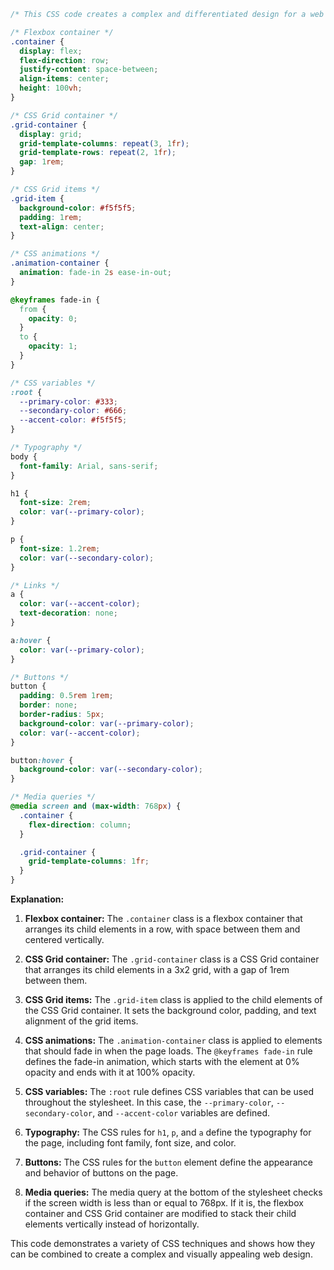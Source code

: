 ```css
/* This CSS code creates a complex and differentiated design for a web page. It uses various CSS techniques, including flexbox, CSS Grid, CSS animations, and CSS variables, to create a visually appealing and interactive user interface. */

/* Flexbox container */
.container {
  display: flex;
  flex-direction: row;
  justify-content: space-between;
  align-items: center;
  height: 100vh;
}

/* CSS Grid container */
.grid-container {
  display: grid;
  grid-template-columns: repeat(3, 1fr);
  grid-template-rows: repeat(2, 1fr);
  gap: 1rem;
}

/* CSS Grid items */
.grid-item {
  background-color: #f5f5f5;
  padding: 1rem;
  text-align: center;
}

/* CSS animations */
.animation-container {
  animation: fade-in 2s ease-in-out;
}

@keyframes fade-in {
  from {
    opacity: 0;
  }
  to {
    opacity: 1;
  }
}

/* CSS variables */
:root {
  --primary-color: #333;
  --secondary-color: #666;
  --accent-color: #f5f5f5;
}

/* Typography */
body {
  font-family: Arial, sans-serif;
}

h1 {
  font-size: 2rem;
  color: var(--primary-color);
}

p {
  font-size: 1.2rem;
  color: var(--secondary-color);
}

/* Links */
a {
  color: var(--accent-color);
  text-decoration: none;
}

a:hover {
  color: var(--primary-color);
}

/* Buttons */
button {
  padding: 0.5rem 1rem;
  border: none;
  border-radius: 5px;
  background-color: var(--primary-color);
  color: var(--accent-color);
}

button:hover {
  background-color: var(--secondary-color);
}

/* Media queries */
@media screen and (max-width: 768px) {
  .container {
    flex-direction: column;
  }

  .grid-container {
    grid-template-columns: 1fr;
  }
}
```

**Explanation:**

1. **Flexbox container:** The `.container` class is a flexbox container that arranges its child elements in a row, with space between them and centered vertically.

2. **CSS Grid container:** The `.grid-container` class is a CSS Grid container that arranges its child elements in a 3x2 grid, with a gap of 1rem between them.

3. **CSS Grid items:** The `.grid-item` class is applied to the child elements of the CSS Grid container. It sets the background color, padding, and text alignment of the grid items.

4. **CSS animations:** The `.animation-container` class is applied to elements that should fade in when the page loads. The `@keyframes fade-in` rule defines the fade-in animation, which starts with the element at 0% opacity and ends with it at 100% opacity.

5. **CSS variables:** The `:root` rule defines CSS variables that can be used throughout the stylesheet. In this case, the `--primary-color`, `--secondary-color`, and `--accent-color` variables are defined.

6. **Typography:** The CSS rules for `h1`, `p`, and `a` define the typography for the page, including font family, font size, and color.

7. **Buttons:** The CSS rules for the `button` element define the appearance and behavior of buttons on the page.

8. **Media queries:** The media query at the bottom of the stylesheet checks if the screen width is less than or equal to 768px. If it is, the flexbox container and CSS Grid container are modified to stack their child elements vertically instead of horizontally.

This code demonstrates a variety of CSS techniques and shows how they can be combined to create a complex and visually appealing web design.